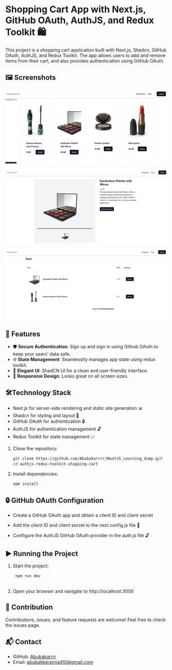 # Shopping Cart App with Next.js, GitHub OAuth, AuthJS, and Redux Toolkit 🛍️

This project is a shopping cart application built with Next.js, Shadcn, GitHub OAuth, AuthJS, and Redux Toolkit. The app allows users to add and remove items from their cart, and also provides authentication using GitHub OAuth.

## 🖼️ Screenshots

![image](https://github.com/Abubakarrrr/NextJS_Learning_dump/blob/main/authjs-redux-toolkit-shopping-cart/homepage.png)

![image](https://github.com/Abubakarrrr/NextJS_Learning_dump/blob/main/authjs-redux-toolkit-shopping-cart/details.png)

![image](https://github.com/Abubakarrrr/NextJS_Learning_dump/blob/main/authjs-redux-toolkit-shopping-cart/cart.png)



## 🎯 Features

- 🛡️ **Secure Authentication**: Sign up and sign in using Github OAuth to keep your users' data safe.
- 🌐 **State Management**: Seamlesslty manages app state using redux toolkit.
- 💅 **Elegant UI**: ShadCN UI for a clean and user-friendly interface.
- 📱 **Responsive Design**: Looks great on all screen sizes.


## 🛠️Technology Stack 

- Next.js for server-side rendering and static site generation 📊
- Shadcn for styling and layout 🎨
- GitHub OAuth for authentication 🔒
- AuthJS for authentication management 🔓
- Redux Toolkit for state management 📈


1. Clone the repository:

   ```bash
   git clone https://github.com/Abubakarrrr/NextJS_Learning_dump.git
   cd authjs-redux-toolkit-shopping-cart
   
2. Install dependencies:
    ```bash
    npm install

## 🔒  GitHub OAuth Configuration 
- Create a GitHub OAuth app and obtain a client ID and client secret 

- Add the client ID and client secret to the next.config.js file 📝
- Configure the AuthJS GitHub OAuth provider in the auth.js file 🔓

## ▶️ Running the Project

1.   Start the project:
    
     ```bash
      npm run dev
       
3.   Open your browser and navigate to http://localhost:3000

## 🤝 Contribution
Contributions, issues, and feature requests are welcome! Feel free to check the issues page.

## 📬 Contact

- GitHub: [Abubakarrrr](https://github.com/Abubakarrrr)
- Email: [abubakkeramjad10@gmail.com](mailto:abubakkeramjad10@gmail.com)
